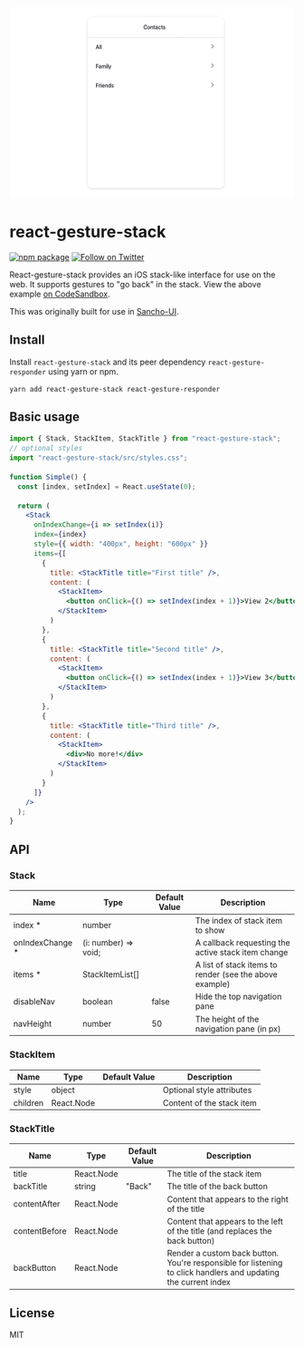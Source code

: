 <div align="center">
 <img 
    max-width="300px"
    alt="A demo showing views being swiped left and right."
     src="https://raw.githubusercontent.com/bmcmahen/react-gesture-stack/master/demo.gif">
</div>

# react-gesture-stack

[![npm package](https://img.shields.io/npm/v/react-gesture-stack/latest.svg)](https://www.npmjs.com/package/react-gesture-stack)
[![Follow on Twitter](https://img.shields.io/twitter/follow/benmcmahen.svg?style=social&logo=twitter)](https://twitter.com/intent/follow?screen_name=benmcmahen)

React-gesture-stack provides an iOS stack-like interface for use on the web. It supports gestures to "go back" in the stack. View the above example [on CodeSandbox](https://codesandbox.io/embed/damp-monad-ukvcu).

This was originally built for use in [Sancho-UI](https://github.com/bmcmahen/sancho).

## Install

Install `react-gesture-stack` and its peer dependency `react-gesture-responder` using yarn or npm.

```
yarn add react-gesture-stack react-gesture-responder
```

## Basic usage

```jsx
import { Stack, StackItem, StackTitle } from "react-gesture-stack";
// optional styles
import "react-gesture-stack/src/styles.css";

function Simple() {
  const [index, setIndex] = React.useState(0);

  return (
    <Stack
      onIndexChange={i => setIndex(i)}
      index={index}
      style={{ width: "400px", height: "600px" }}
      items={[
        {
          title: <StackTitle title="First title" />,
          content: (
            <StackItem>
              <button onClick={() => setIndex(index + 1)}>View 2</button>
            </StackItem>
          )
        },
        {
          title: <StackTitle title="Second title" />,
          content: (
            <StackItem>
              <button onClick={() => setIndex(index + 1)}>View 3</button>
            </StackItem>
          )
        },
        {
          title: <StackTitle title="Third title" />,
          content: (
            <StackItem>
              <div>No more!</div>
            </StackItem>
          )
        }
      ]}
    />
  );
}
```

## API

### Stack

| Name             | Type                 | Default Value | Description                                             |
| ---------------- | -------------------- | ------------- | ------------------------------------------------------- |
| index \*         | number               |               | The index of stack item to show                         |
| onIndexChange \* | (i: number) => void; |               | A callback requesting the active stack item change      |
| items \*         | StackItemList[]      |               | A list of stack items to render (see the above example) |
| disableNav       | boolean              | false          | Hide the top navigation pane                            |
| navHeight        | number               | 50            | The height of the navigation pane (in px)                      |

### StackItem

| Name     | Type       | Default Value | Description               |
| -------- | ---------- | ------------- | ------------------------- |
| style    | object     |               | Optional style attributes |
| children | React.Node |               | Content of the stack item |

### StackTitle

| Name          | Type       | Default Value | Description                                                                  |
| ------------- | ---------- | ------------- | ---------------------------------------------------------------------------- |
| title         | React.Node |               | The title of the stack item                                                  |
| backTitle     | string     | "Back"        | The title of the back button                                                 |
| contentAfter  | React.Node |               | Content that appears to the right of the title                               |
| contentBefore | React.Node |               | Content that appears to the left of the title (and replaces the back button) |
| backButton | React.Node | | Render a custom back button. You're responsible for listening to click handlers and updating the current index|

## License

MIT
